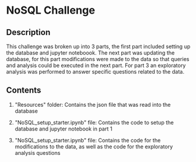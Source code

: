 # NoSQL Challenge

## Description
This challenge was broken up into 3 parts, the first part included setting up the database and jupyter noteboook. The next part was updating the database, for this part modifications were made to the data so that queries and analysis could be executed in the next part. For part 3 an exploratory analysis was performed to answer specific questions related to the data.

## Contents 

1. "Resources" folder: Contains the json file that was read into the database

2. "NoSQL_setup_starter.ipynb" file: Contains the code to setup the database and jupyter notebook in part 1

3. "NoSQL_setup_starter.ipynb" file: Contains the code for the modifications to the data, as well as the code for the exploratory analysis questions